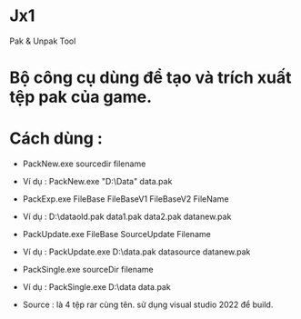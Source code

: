 # Jx1
Pak &amp; Unpak Tool

# Bộ công cụ dùng để tạo và trích xuất tệp pak của game. <br/>
# Cách dùng : <br/>
* PackNew.exe sourcedir filename <br/>
- Ví dụ : PackNew.exe "D:\Data" data.pak <br/>
* PackExp.exe FileBase FileBaseV1 FileBaseV2 FileName <br/>
- Ví dụ : D:\dataold.pak data1.pak data2.pak datanew.pak <br/>
* PackUpdate.exe FileBase SourceUpdate Filename <br/>
- Ví dụ : PackUpdate.exe D:\data.pak datasource datanew.pak <br/>
* PackSingle.exe sourceDir filename <br/>
- Ví dụ : PackSingle.exe D:\data data.pak <br/>
* Source : là 4 tệp rar cùng tên. sử dụng visual studio 2022 để build.


